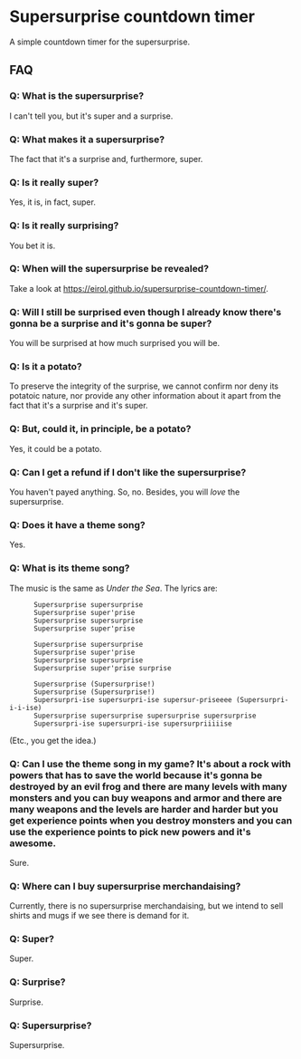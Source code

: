 # Supersurprise countdown timer

A simple countdown timer for the supersurprise.

## FAQ

### Q: What is the supersurprise?
I can't tell you, but it's super and a surprise.

### Q: What makes it a supersurprise?
The fact that it's a surprise and, furthermore, super.

### Q: Is it really super?
Yes, it is, in fact, super.

### Q: Is it really surprising?
You bet it is.

### Q: When will the supersurprise be revealed?
Take a look at https://eirol.github.io/supersurprise-countdown-timer/.

### Q: Will I still be surprised even though I already know there's gonna be a surprise and it's gonna be super?
You will be surprised at how much surprised you will be.

### Q: Is it a potato?
To preserve the integrity of the surprise, we cannot confirm nor deny its potatoic nature, nor provide any other information about it apart from the fact that it's a surprise and it's super.

### Q: But, could it, in principle, be a potato?
Yes, it could be a potato.

### Q: Can I get a refund if I don't like the supersurprise?
You haven't payed anything. So, no. Besides, you will _love_ the supersurprise.

### Q: Does it have a theme song?
Yes.

### Q: What is its theme song?
The music is the same as _Under the Sea_. The lyrics are:

          Supersurprise supersurprise
          Supersurprise super'prise
          Supersurprise supersurprise
          Supersurprise super'prise

          Supersurprise supersurprise
          Supersurprise super'prise
          Supersurprise supersurprise
          Supersurprise super'prise surprise

          Supersurprise (Supersurprise!)
          Supersurprise (Supersurprise!)
          Supersurpri-ise supersurpri-ise supersur-priseeee (Supersurpri-i-i-ise)
          Supersurprise supersurprise supersurprise supersurprise
          Supersurpri-ise supersurpri-ise supersurpriiiiise

(Etc., you get the idea.)

### Q: Can I use the theme song in my game? It's about a rock with powers that has to save the world because it's gonna be destroyed by an evil frog and there are many levels with many monsters and you can buy weapons and armor and there are many weapons and the levels are harder and harder but you get experience points when you destroy monsters and you can use the experience points to pick new powers and it's awesome.
Sure.

### Q: Where can I buy supersurprise merchandaising?
Currently, there is no supersurprise merchandaising, but we intend to sell shirts and mugs if we see there is demand for it.

### Q: Super?
Super.

### Q: Surprise?
Surprise.

### Q: Supersurprise?
Supersurprise.
